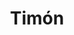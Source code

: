 ---
title: Timón
date: 
draft: false

# descripcion
description : Pulsera de plata 925

materials: Plata 925

color: Plateado

dimensions: 18cm largo

code: 03-09-0549

type: "Pulseras"

categories: []

price: $4.290,00

price_eftvo: $3.650,00

# Images
# first image will be shown in the product page
images:
  # - image: "images/path_to_image"
  # La ubicacion de las imagenes es imagenes/Pulseras/Pulseras.Plata/03-09-0549-timon
  - image: "./images/pulseras/plata/03-09-0549.JPG"
---